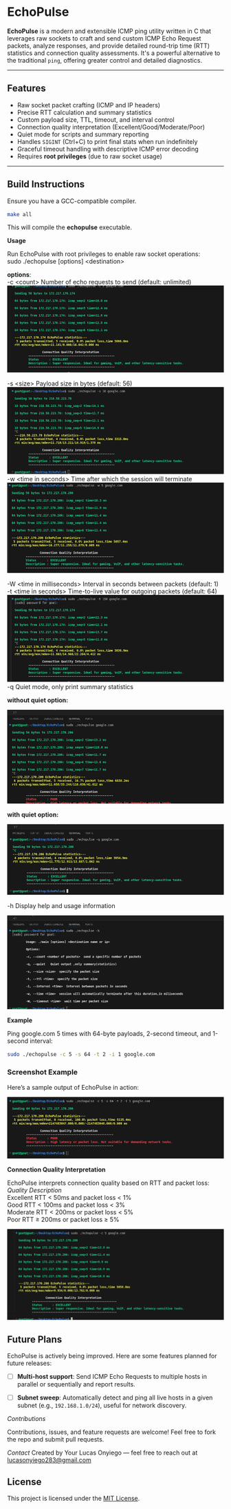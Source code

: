 # EchoPulse

**EchoPulse** is a modern and extensible ICMP ping utility written in C that leverages raw sockets to craft and send custom ICMP Echo Request packets, analyze responses, and provide detailed round-trip time (RTT) statistics and connection quality assessments. It's a powerful alternative to the traditional `ping`, offering greater control and detailed diagnostics.

---

## Features

- Raw socket packet crafting (ICMP and IP headers)
- Precise RTT calculation and summary statistics
- Custom payload size, TTL, timeout, and interval control
- Connection quality interpretation (Excellent/Good/Moderate/Poor)
- Quiet mode for scripts and summary reporting
- Handles `SIGINT` (Ctrl+C) to print final stats when run indefinitely
- Graceful timeout handling with descriptive ICMP error decoding
- Requires **root privileges** (due to raw socket usage)

---

##  Build Instructions

Ensure you have a GCC-compatible compiler.

```bash
make all

```
This will compile the **echopulse** executable.

**Usage**

Run EchoPulse with root privileges to enable raw socket operations:  
sudo ./echopulse [options] \<destination\>


**options**:  
-c \<count\>	      Number of echo requests to send (default: unlimited)  
 ![EchoPulse Sample Output](screenshots/count.png)  

-s \<size\>	      Payload size in bytes (default: 56)  
 ![EchoPulse Sample Output](screenshots/size.png)  
-w \<time in seconds\>	   Time after which the session will terminate  
![EchoPulse Sample Output](screenshots/time.png)  


-W \<time in milliseconds\>	   Interval in seconds between packets (default: 1)  
-t \<time in seconds\>	      Time-to-live value for outgoing packets (default: 64)  
 ![EchoPulse Sample Output](screenshots/ttl.png)  
-q	      Quiet mode, only print summary statistics  

**without quiet option:**  

![EchoPulse Sample Output](screenshots/without_quiet.png)  

**with quiet option:**  

![EchoPulse Sample Output](screenshots/with_quiet.png)  

-h	      Display help and usage information  

![EchoPulse Sample Output](screenshots/help.png)  


**Example**

Ping google.com 5 times with 64-byte payloads, 2-second timeout, and 1-second interval:
```bash  
sudo ./echopulse -c 5 -s 64 -t 2 -i 1 google.com

```

### Screenshot Example

Here’s a sample output of EchoPulse in action:

![EchoPulse Sample Output](screenshots/running.png)


**Connection Quality Interpretation**

EchoPulse interprets connection quality based on RTT and packet loss:  
*Quality	Description*  
Excellent	RTT < 50ms and packet loss < 1%  
Good	RTT < 100ms and packet loss < 3%  
Moderate	RTT < 200ms or packet loss < 5%  
Poor	RTT ≥ 200ms or packet loss ≥ 5%  

![EchoPulse Sample Output](screenshots/stats.png)


## Future Plans

EchoPulse is actively being improved. Here are some features planned for future releases:

- [ ] **Multi-host support**: Send ICMP Echo Requests to multiple hosts in parallel or sequentially and report results.
- [ ] **Subnet sweep**: Automatically detect and ping all live hosts in a given subnet (e.g., `192.168.1.0/24`), useful for network discovery.




*Contributions*

Contributions, issues, and feature requests are welcome! Feel free to fork the repo and submit pull requests.

*Contact*
Created by Your Lucas Onyiego — feel free to reach out at lucasonyiego283@gmail.com

## License

This project is licensed under the [MIT License](LICENSE).